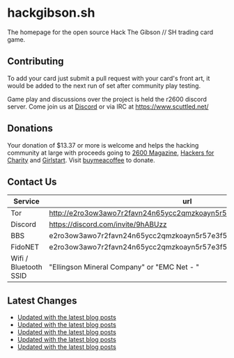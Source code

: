 # hackgibson.sh
The homepage for the open source Hack The Gibson // SH trading card game.


## Contributing

To add your card just submit a pull request with your card's front art, it would be added to the next run of set after community play testing.

Game play and discussions over the project is held the r2600 discord server. Come join us at [Discord](https://discord.com/invite/9hABUzz) or via IRC at https://www.scuttled.net/


## Donations

Your donation of $13.37 or more is welcome and helps the hacking community at large with proceeds going to [2600 Magazine](https://2600.com/), [Hackers for Charity](https://hackersforcharity.org) and [Girlstart](https://girlstart.org).  Visit [buymeacoffee](https://www.buymeacoffee.com/hackgibson.sh) to donate.


## Contact Us

Service | url
-|-
Tor | http://e2ro3ow3awo7r2favn24n65ycc2qmzkoayn5r57e3f56nvjwdcgg32ad.onion
Discord | https://discord.com/invite/9hABUzz
BBS | e2ro3ow3awo7r2favn24n65ycc2qmzkoayn5r57e3f56nvjwdcgg32ad.onion:23
FidoNET | e2ro3ow3awo7r2favn24n65ycc2qmzkoayn5r57e3f56nvjwdcgg32ad.onion:24554
Wifi / Bluetooth SSID | "Ellingson Mineral Company" or "EMC Net - <fidonet address>"

## Latest Changes
<!-- BLOG-POST-LIST:START -->
- [Updated with the latest blog posts](https://github.com/DFW2600/hackgibson.sh/commit/169480e3ca93182ec186186574eaff89eab7f1de)
- [Updated with the latest blog posts](https://github.com/DFW2600/hackgibson.sh/commit/3f96d9efafe8eabdbcd822b70ff5553c4f4e4cde)
- [Updated with the latest blog posts](https://github.com/DFW2600/hackgibson.sh/commit/9f66447bbc27ac1625a88918fd9190b3c1d4aa9f)
- [Updated with the latest blog posts](https://github.com/DFW2600/hackgibson.sh/commit/78515eca444abfd2e69bff2e7788767792578850)
- [Updated with the latest blog posts](https://github.com/DFW2600/hackgibson.sh/commit/72a38e1c6356bbdfb88ecc826d18685114b5e16d)
<!-- BLOG-POST-LIST:END -->
